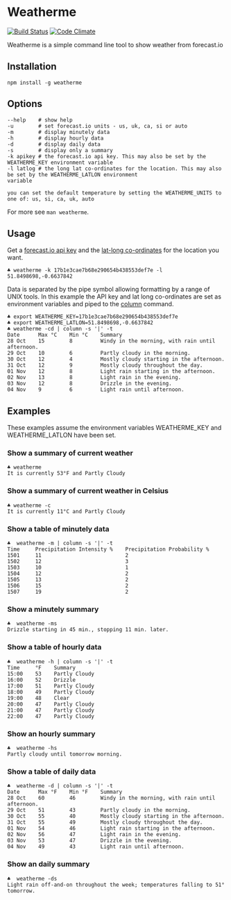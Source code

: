 # Weatherme

[![Build Status](https://secure.travis-ci.org/shapeshed/weatherme.png)](http://travis-ci.org/shapeshed/weatherme)
[![Code Climate](https://codeclimate.com/repos/52813f607e00a4097e0f98de/badges/a9ac9377fa3fb672affa/gpa.png)](https://codeclimate.com/repos/52813f607e00a4097e0f98de/feed)

Weatherme is a simple command line tool to show weather from forecast.io

## Installation

    npm install -g weatherme

## Options

    --help    # show help
    -u        # set forecast.io units - us, uk, ca, si or auto
    -m        # display minutely data
    -h        # display hourly data
    -d        # display daily data
    -s        # display only a summary
    -k apikey # the forecast.io api key. This may also be set by the WEATHERME_KEY environment variable
    -l latlog # the long lat co-ordinates for the location. This may also be set by the WEATHERME_LATLON environment
    variable

    you can set the default temperature by setting the WEATHERME_UNITS to one of: us, si, ca, uk, auto

For more see `man weatherme`.

## Usage

Get a [forecast.io api key][1] and the [lat-long co-ordinates][2] for the location you want.

    ♣ weatherme -k 17b1e3cae7b68e290654b438553def7e -l 51.8498698,-0.6637842

Data is separated by the pipe symbol allowing formatting by a range of UNIX tools. In this example the API key and lat long co-ordinates are set as environment variables and piped to the [column][3] command.

    ♣ export WEATHERME_KEY=17b1e3cae7b68e290654b438553def7e
    ♣ export WEATHERME_LATLON=51.8498698,-0.6637842
    ♣ weatherme -cd | column -s '|' -t
    Date      Max °C    Min °C    Summary
    28 Oct    15        8         Windy in the morning, with rain until afternoon.
    29 Oct    10        6         Partly cloudy in the morning.
    30 Oct    12        4         Mostly cloudy starting in the afternoon.
    31 Oct    12        9         Mostly cloudy throughout the day.
    01 Nov    12        8         Light rain starting in the afternoon.
    02 Nov    13        8         Light rain in the evening.
    03 Nov    12        8         Drizzle in the evening.
    04 Nov    9         6         Light rain until afternoon.

## Examples

These examples assume the environment variables WEATHERME_KEY and WEATHERME_LATLON have been set.

### Show a summary of current weather

    ♣ weatherme
    It is currently 53°F and Partly Cloudy

### Show a summary of current weather in Celsius

    ♣ weatherme -c
    It is currently 11°C and Partly Cloudy

### Show a table of minutely data

    ♣  weatherme -m | column -s '|' -t
    Time     Precipitation Intensity %    Precipitation Probability %
    1501     11                           2
    1502     12                           3
    1503     10                           1
    1504     12                           2
    1505     13                           2
    1506     15                           2
    1507     19                           2

### Show a minutely summary

    ♣  weatherme -ms                  
    Drizzle starting in 45 min., stopping 11 min. later.

### Show a table of hourly data

    ♣  weatherme -h | column -s '|' -t 
    Time     °F    Summary
    15:00    53    Partly Cloudy
    16:00    52    Drizzle
    17:00    51    Partly Cloudy
    18:00    49    Partly Cloudy
    19:00    48    Clear
    20:00    47    Partly Cloudy
    21:00    47    Partly Cloudy
    22:00    47    Partly Cloudy

### Show an hourly summary

    ♣  weatherme -hs
    Partly cloudy until tomorrow morning.

### Show a table of daily data

    ♣  weatherme -d | column -s '|' -t
    Date      Max °F    Min °F    Summary
    28 Oct    60        46        Windy in the morning, with rain until afternoon.
    29 Oct    51        43        Partly cloudy in the morning.
    30 Oct    55        40        Mostly cloudy starting in the afternoon.
    31 Oct    55        49        Mostly cloudy throughout the day.
    01 Nov    54        46        Light rain starting in the afternoon.
    02 Nov    56        47        Light rain in the evening.
    03 Nov    53        47        Drizzle in the evening.
    04 Nov    49        43        Light rain until afternoon.

### Show an daily summary

    ♣  weatherme -ds
    Light rain off-and-on throughout the week; temperatures falling to 51° tomorrow.

[1]: https://developer.forecast.io/
[2]: http://dbsgeo.com/latlon/
[3]: http://linux.die.net/man/1/column

